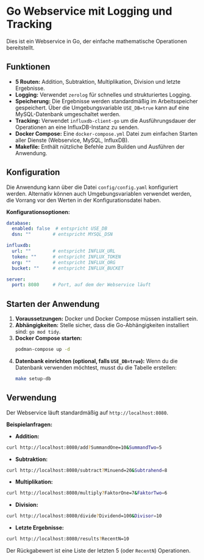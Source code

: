# Go Webservice mit Logging und Tracking

Dies ist ein Webservice in Go, der einfache mathematische Operationen bereitstellt.

## Funktionen

* **5 Routen:** Addition, Subtraktion, Multiplikation, Division und letzte Ergebnisse.
* **Logging:** Verwendet `zerolog` für schnelles und strukturiertes Logging.
* **Speicherung:** Die Ergebnisse werden standardmäßig im Arbeitsspeicher gespeichert. Über die Umgebungsvariable `USE_DB=true` kann auf eine MySQL-Datenbank umgeschaltet werden.
* **Tracking:** Verwendet `influxdb-client-go` um die Ausführungsdauer der Operationen an eine InfluxDB-Instanz zu senden.
* **Docker Compose:** Eine `docker-compose.yml` Datei zum einfachen Starten aller Dienste (Webservice, MySQL, InfluxDB).
* **Makefile:** Enthält nützliche Befehle zum Builden und Ausführen der Anwendung.

## Konfiguration

Die Anwendung kann über die Datei `config/config.yaml` konfiguriert werden. Alternativ können auch Umgebungsvariablen verwendet werden, die Vorrang vor den Werten in der Konfigurationsdatei haben.

**Konfigurationsoptionen:**

```yaml
database:
  enabled: false  # entspricht USE_DB
  dsn: ""        # entspricht MYSQL_DSN

influxdb:
  url: ""        # entspricht INFLUX_URL
  token: ""      # entspricht INFLUX_TOKEN
  org: ""        # entspricht INFLUX_ORG
  bucket: ""     # entspricht INFLUX_BUCKET

server:
  port: 8080     # Port, auf dem der Webservice läuft
```

## Starten der Anwendung

1.  **Voraussetzungen:** Docker und Docker Compose müssen installiert sein.
2.  **Abhängigkeiten:** Stelle sicher, dass die Go-Abhängigkeiten installiert sind: `go mod tidy`.
3.  **Docker Compose starten:**
    ```sh
    podman-compose up -d
    ```
4.  **Datenbank einrichten (optional, falls `USE_DB=true`):**
    Wenn du die Datenbank verwenden möchtest, musst du die Tabelle erstellen:
    ```sh
    make setup-db
    ```

## Verwendung

Der Webservice läuft standardmäßig auf `http://localhost:8080`.

**Beispielanfragen:**

* **Addition:** 
```bash
curl http://localhost:8080/add?SummandOne=10&SummandTwo=5
```


* **Subtraktion:** 
```bash
curl http://localhost:8080/subtract?Minuend=20&Subtrahend=8
```
* **Multiplikation:** 

```bash
curl http://localhost:8080/multiply?FaktorOne=7&FaktorTwo=6
```

* **Division:** 

```bash
curl http://localhost:8080/divide?Dividend=100&Divisor=10
```

* **Letzte Ergebnisse:** 

```bash
curl http://localhost:8080/results?RecentN=10
```

Der Rückgabewert ist eine Liste der letzten 5 (oder `RecentN`) Operationen.